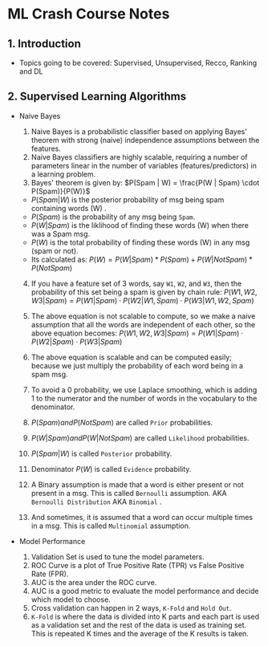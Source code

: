 # ML Crash Course Notes

## 1. Introduction
- Topics going to be covered: Supervised, Unsupervised, Recco, Ranking and DL

## 2. Supervised Learning Algorithms
- Naive Bayes
    1. Naive Bayes is a probabilistic classifier based on applying Bayes' theorem with strong (naive) independence assumptions between the features.
    2. Naive Bayes classifiers are highly scalable, requiring a number of parameters linear in the number of variables (features/predictors) in a learning problem.
    3. Bayes' theorem is given by: $P(Spam | W) = \frac{P(W | Spam) \cdot P(Spam)}{P(W)}$
    - $P(Spam | W)$ is the posterior probability of msg being spam containing words (W) .
    - $P(Spam)$ is the probability of any msg being `Spam`.
    - $P(W | Spam)$ is the liklihood of finding these words (W) when there was a Spam msg.
    - $P(W)$ is the total probability of finding these words (W) in any msg (spam or not).
    - Its calculated as: $P(W) = P(W | Spam) * P(Spam) + P(W | Not Spam) * P(Not Spam)$
    
    4. If you have a feature set of 3 words, say `W1`, `W2`, and `W3`, then the probability of this set being a spam is given by chain rule:
    $P(W1, W2, W3 | Spam) = P(W1 | Spam) \cdot P(W2 | W1, Spam) \cdot P(W3 | W1, W2, Spam)$
    
    5. The above equation is not scalable to compute, so we make a naive assumption that all the words are independent of each other, so the above equation becomes: $P(W1, W2, W3 | Spam) = P(W1 | Spam) \cdot P(W2 | Spam) \cdot P(W3 | Spam)$
    
    6. The above equation is scalable and can be computed easily; because we just multiply the probability of each word being in a spam msg.
    7. To avoid a 0 probability, we use Laplace smoothing, which is adding 1 to the numerator and the number of words in the vocabulary to the denominator. 
    8. $P(Spam) and P(Not Spam)$ are called `Prior` probabilities.
    9. $P(W | Spam) and P(W | Not Spam)$ are called `Likelihood` probabilities.
    10. $P(Spam | W)$ is called `Posterior` probability.
    11. Denominator $P(W)$ is called `Evidence` probability.
    12. A Binary assumption is made that a word is either present or not present in a msg. This is called `Bernoulli` assumption. AKA `Bernoulli Distribution` AKA `Binomial` .
    13. And sometimes, it is assumed that a word can occur multiple times in a msg. This is called `Multinomial` assumption.

- Model Performance
    1. Validation Set is used to tune the model parameters.
    2. ROC Curve is a plot of True Positive Rate (TPR) vs False Positive Rate (FPR).
    3. AUC is the area under the ROC curve.
    4. AUC is a good metric to evaluate the model performance and decide which model to choose.
    5. Cross validation can happen in 2 ways, `K-Fold` and `Hold Out`.
    6. `K-Fold` is where the data is divided into K parts and each part is used as a validation set and the rest of the data is used as training set. This is repeated K times and the average of the K results is taken.


